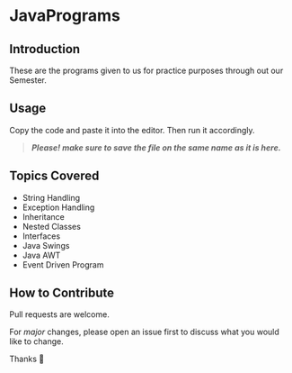 # JavaPrograms
## Introduction

These are the programs given to us for practice purposes through out our Semester.

## Usage

Copy the code and paste it into the editor. Then run it accordingly.
>**_Please! make sure to save the file on the same name as it is here._**


## Topics Covered
* String Handling
* Exception Handling
* Inheritance
* Nested Classes
* Interfaces
* Java Swings
* Java AWT
* Event Driven Program

## How to Contribute
Pull requests are welcome. 

For *major* changes, please open an issue first to discuss what you would like to change.

Thanks 🙂
